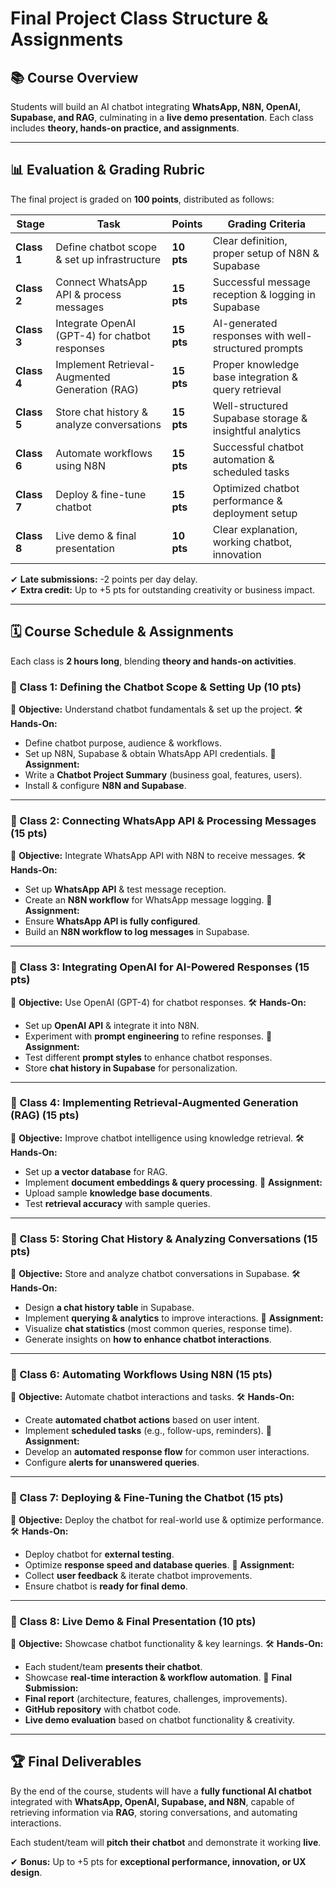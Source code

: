 # **Final Project Class Structure & Assignments**

## **📚 Course Overview**
Students will build an AI chatbot integrating **WhatsApp, N8N, OpenAI, Supabase, and RAG**, culminating in a **live demo presentation**. Each class includes **theory, hands-on practice, and assignments**.

---

## **📊 Evaluation & Grading Rubric**
The final project is graded on **100 points**, distributed as follows:

| **Stage** | **Task** | **Points** | **Grading Criteria** |
|------------|--------------------------------------------------|------------|-----------------------------------------|
| **Class 1** | Define chatbot scope & set up infrastructure | **10 pts** | Clear definition, proper setup of N8N & Supabase |
| **Class 2** | Connect WhatsApp API & process messages | **15 pts** | Successful message reception & logging in Supabase |
| **Class 3** | Integrate OpenAI (GPT-4) for chatbot responses | **15 pts** | AI-generated responses with well-structured prompts |
| **Class 4** | Implement Retrieval-Augmented Generation (RAG) | **15 pts** | Proper knowledge base integration & query retrieval |
| **Class 5** | Store chat history & analyze conversations | **15 pts** | Well-structured Supabase storage & insightful analytics |
| **Class 6** | Automate workflows using N8N | **15 pts** | Successful chatbot automation & scheduled tasks |
| **Class 7** | Deploy & fine-tune chatbot | **15 pts** | Optimized chatbot performance & deployment setup |
| **Class 8** | Live demo & final presentation | **10 pts** | Clear explanation, working chatbot, innovation |

✔ **Late submissions:** -2 points per day delay.  
✔ **Extra credit:** Up to +5 pts for outstanding creativity or business impact.

---

## **🗓 Course Schedule & Assignments**
Each class is **2 hours long**, blending **theory and hands-on activities**.

### **🔹 Class 1: Defining the Chatbot Scope & Setting Up** (10 pts)
🎯 **Objective:** Understand chatbot fundamentals & set up the project.
🛠 **Hands-On:**
- Define chatbot purpose, audience & workflows.
- Set up N8N, Supabase & obtain WhatsApp API credentials.
📌 **Assignment:**
- Write a **Chatbot Project Summary** (business goal, features, users).
- Install & configure **N8N and Supabase**.

---

### **🔹 Class 2: Connecting WhatsApp API & Processing Messages** (15 pts)
🎯 **Objective:** Integrate WhatsApp API with N8N to receive messages.
🛠 **Hands-On:**
- Set up **WhatsApp API** & test message reception.
- Create an **N8N workflow** for WhatsApp message logging.
📌 **Assignment:**
- Ensure **WhatsApp API is fully configured**.
- Build an **N8N workflow to log messages** in Supabase.

---

### **🔹 Class 3: Integrating OpenAI for AI-Powered Responses** (15 pts)
🎯 **Objective:** Use OpenAI (GPT-4) for chatbot responses.
🛠 **Hands-On:**
- Set up **OpenAI API** & integrate it into N8N.
- Experiment with **prompt engineering** to refine responses.
📌 **Assignment:**
- Test different **prompt styles** to enhance chatbot responses.
- Store **chat history in Supabase** for personalization.

---

### **🔹 Class 4: Implementing Retrieval-Augmented Generation (RAG)** (15 pts)
🎯 **Objective:** Improve chatbot intelligence using knowledge retrieval.
🛠 **Hands-On:**
- Set up **a vector database** for RAG.
- Implement **document embeddings & query processing**.
📌 **Assignment:**
- Upload sample **knowledge base documents**.
- Test **retrieval accuracy** with sample queries.

---

### **🔹 Class 5: Storing Chat History & Analyzing Conversations** (15 pts)
🎯 **Objective:** Store and analyze chatbot conversations in Supabase.
🛠 **Hands-On:**
- Design **a chat history table** in Supabase.
- Implement **querying & analytics** to improve interactions.
📌 **Assignment:**
- Visualize **chat statistics** (most common queries, response time).
- Generate insights on **how to enhance chatbot interactions**.

---

### **🔹 Class 6: Automating Workflows Using N8N** (15 pts)
🎯 **Objective:** Automate chatbot interactions and tasks.
🛠 **Hands-On:**
- Create **automated chatbot actions** based on user intent.
- Implement **scheduled tasks** (e.g., follow-ups, reminders).
📌 **Assignment:**
- Develop an **automated response flow** for common user interactions.
- Configure **alerts for unanswered queries**.

---

### **🔹 Class 7: Deploying & Fine-Tuning the Chatbot** (15 pts)
🎯 **Objective:** Deploy the chatbot for real-world use & optimize performance.
🛠 **Hands-On:**
- Deploy chatbot for **external testing**.
- Optimize **response speed and database queries**.
📌 **Assignment:**
- Collect **user feedback** & iterate chatbot improvements.
- Ensure chatbot is **ready for final demo**.

---

### **🔹 Class 8: Live Demo & Final Presentation** (10 pts)
🎯 **Objective:** Showcase chatbot functionality & key learnings.
🛠 **Hands-On:**
- Each student/team **presents their chatbot**.
- Showcase **real-time interaction & workflow automation**.
📌 **Final Submission:**
- **Final report** (architecture, features, challenges, improvements).
- **GitHub repository** with chatbot code.
- **Live demo evaluation** based on chatbot functionality & creativity.

---

## **🏆 Final Deliverables**
By the end of the course, students will have a **fully functional AI chatbot** integrated with **WhatsApp, OpenAI, Supabase, and N8N**, capable of retrieving information via **RAG**, storing conversations, and automating interactions.

Each student/team will **pitch their chatbot** and demonstrate it working **live**.

✔ **Bonus:** Up to +5 pts for **exceptional performance, innovation, or UX design**.
